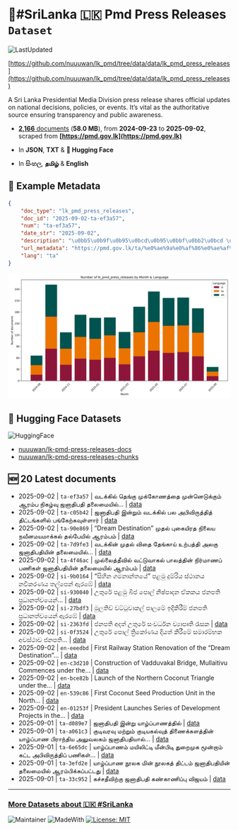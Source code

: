 # 📢#SriLanka 🇱🇰 Pmd Press Releases `Dataset`

![LastUpdated](https://img.shields.io/badge/last_updated-2025--09--22_12:27:23-green)

[https://github.com/nuuuwan/lk_pmd/tree/data/data/lk_pmd_press_releases](https://github.com/nuuuwan/lk_pmd/tree/data/data/lk_pmd_press_releases)

A Sri Lanka Presidential Media Division press release shares official updates on national decisions, policies, or events. It’s vital as the authoritative source ensuring transparency and public awareness.

- [**2,166** documents](https://github.com/nuuuwan/lk_pmd/tree/data/data/lk_pmd_press_releases) (**58.0 MB**), from **2024-09-23** to **2025-09-02**, scraped from **[https://pmd.gov.lk](https://pmd.gov.lk)**

- In **JSON**, **TXT** & **🤗 Hugging Face**

- In **සිංහල**, **தமிழ்** & **English**

## 📝 Example Metadata

```json
{
    "doc_type": "lk_pmd_press_releases",
    "doc_id": "2025-09-02-ta-ef3a57",
    "num": "ta-ef3a57",
    "date_str": "2025-09-02",
    "description": "\u0bb5\u0b9f\u0b95\u0bcd\u0b95\u0bbf\u0bb2\u0bcd \u0ba4\u0bc6\u0b99\u0bcd\u0b95\u0bc1 \u0bae\u0bc1\u0b95\u0bcd\u0b95\u0bcb\u0ba3\u0ba4\u0bcd\u0ba4\u0bc8 \u0bae\u0bc1\u0ba9\u0bcd\u0ba9\u0bc6\u0b9f\u0bc1\u0b95\u0bcd\u0b95\u0bc1\u0bae\u0bcd \u0b86\u0bb0\u0bae\u0bcd\u0baa \u0ba8\u0bbf\u0b95\u0bb4\u0bcd\u0bb5\u0bc1 \u0b9c\u0ba9\u0bbe\u0ba4\u0bbf\u0baa\u0ba4\u0bbf \u0ba4\u0bb2\u0bc8\u0bae\u0bc8\u0baf\u0bbf\u0bb2\u0bcd\u2026",
    "url_metadata": "https://pmd.gov.lk/ta/%e0%ae%9a%e0%af%86%e0%ae%af%e0%af%8d%e0%ae%a4%e0%ae%bf/%e0%ae%b5%e0%ae%9f%e0%ae%95%e0%af%8d%e0%ae%95%e0%ae%bf%e0%ae%b2%e0%af%8d-%e0%ae%a4%e0%af%86%e0%ae%99%e0%af%8d%e0%ae%95%e0%af%81-%e0%ae%ae%e0%af%81%e0%ae%95%e0%af%8d%e0%ae%95%e0%af%8b%e0%ae%a3%e0%ae%a4/",
    "lang": "ta"
}
```

![Chart](https://raw.githubusercontent.com/nuuuwan/lk_pmd/refs/heads/data/data/lk_pmd_press_releases/docs_by_month_and_lang.png)

## 🤗 Hugging Face Datasets

![HuggingFace](https://img.shields.io/badge/-HuggingFace-FDEE21?style=for-the-badge&logo=HuggingFace)

- [nuuuwan/lk-pmd-press-releases-docs](https://huggingface.co/datasets/nuuuwan/lk-pmd-press-releases-docs)
- [nuuuwan/lk-pmd-press-releases-chunks](https://huggingface.co/datasets/nuuuwan/lk-pmd-press-releases-chunks)

## 🆕 20 Latest documents

- 2025-09-02 | `ta-ef3a57` | வடக்கில் தெங்கு முக்கோணத்தை முன்னெடுக்கும் ஆரம்ப நிகழ்வு ஜனாதிபதி தலைமையில்… | [data](https://github.com/nuuuwan/lk_pmd/tree/data/data/lk_pmd_press_releases/2020s/2025/2025-09-02-ta-ef3a57)
- 2025-09-02 | `ta-c05b42` | ஜனாதிபதி இன்றும் வடக்கில் பல அபிவிருத்தித் திட்டங்களில் பங்கேற்கவுள்ளார் | [data](https://github.com/nuuuwan/lk_pmd/tree/data/data/lk_pmd_press_releases/2020s/2025/2025-09-02-ta-c05b42)
- 2025-09-02 | `ta-90e869` | “Dream Destination” முதல் புகையிரத நிலைய நவீனமயமாக்கல் தல்பேயில் ஆரம்பம் | [data](https://github.com/nuuuwan/lk_pmd/tree/data/data/lk_pmd_press_releases/2020s/2025/2025-09-02-ta-90e869)
- 2025-09-02 | `ta-7d9fe3` | வடக்கின் முதல் விதை தேங்காய் உற்பத்தி அலகு ஜனாதிபதியின் தலைமையில்… | [data](https://github.com/nuuuwan/lk_pmd/tree/data/data/lk_pmd_press_releases/2020s/2025/2025-09-02-ta-7d9fe3)
- 2025-09-02 | `ta-4f46ac` | முல்லைத்தீவில் வட்டுவாகல் பாலத்தின் நிர்மாணப் பணிகள் ஜனாதிபதியின் தலைமையில் ஆரம்பம் | [data](https://github.com/nuuuwan/lk_pmd/tree/data/data/lk_pmd_press_releases/2020s/2025/2025-09-02-ta-4f46ac)
- 2025-09-02 | `si-9b0164` | “සිහින ගමනාන්තයේ” පළමු දුම්රිය ස්ථානය නවීකරණය තල්පෙන් ඇරඹේ | [data](https://github.com/nuuuwan/lk_pmd/tree/data/data/lk_pmd_press_releases/2020s/2025/2025-09-02-si-9b0164)
- 2025-09-02 | `si-930040` | උතුරේ පළමු බීජ පොල් නිෂ්පාදන ඒකකය ජනපති ප්‍රධානත්වයෙන්… | [data](https://github.com/nuuuwan/lk_pmd/tree/data/data/lk_pmd_press_releases/2020s/2025/2025-09-02-si-930040)
- 2025-09-02 | `si-27bdf3` | මුලතිව් වට්ටුවාකල් පාලමේ ඉදිකිරීම් ජනපති ප්‍රධානත්වයෙන් ඇරඹේ | [data](https://github.com/nuuuwan/lk_pmd/tree/data/data/lk_pmd_press_releases/2020s/2025/2025-09-02-si-27bdf3)
- 2025-09-02 | `si-2363fd` | ජනපති අදත් උතුරේ සංවර්ධන ව්‍යාපෘති රැසක | [data](https://github.com/nuuuwan/lk_pmd/tree/data/data/lk_pmd_press_releases/2020s/2025/2025-09-02-si-2363fd)
- 2025-09-02 | `si-0f3524` | උතුරේ පොල් ත්‍රිකෝණය දියත් කිරීමේ සමාරම්භක අවස්ථාව ජනපති… | [data](https://github.com/nuuuwan/lk_pmd/tree/data/data/lk_pmd_press_releases/2020s/2025/2025-09-02-si-0f3524)
- 2025-09-02 | `en-eeedbd` | First Railway Station Renovation of the “Dream Destination”… | [data](https://github.com/nuuuwan/lk_pmd/tree/data/data/lk_pmd_press_releases/2020s/2025/2025-09-02-en-eeedbd)
- 2025-09-02 | `en-c3d210` | Construction of Vadduvakal Bridge, Mullaitivu Commences under the… | [data](https://github.com/nuuuwan/lk_pmd/tree/data/data/lk_pmd_press_releases/2020s/2025/2025-09-02-en-c3d210)
- 2025-09-02 | `en-bce82b` | Launch of the Northern Coconut Triangle under the… | [data](https://github.com/nuuuwan/lk_pmd/tree/data/data/lk_pmd_press_releases/2020s/2025/2025-09-02-en-bce82b)
- 2025-09-02 | `en-539c86` | First Coconut Seed Production Unit in the North… | [data](https://github.com/nuuuwan/lk_pmd/tree/data/data/lk_pmd_press_releases/2020s/2025/2025-09-02-en-539c86)
- 2025-09-02 | `en-01253f` | President Launches Series of Development Projects in the… | [data](https://github.com/nuuuwan/lk_pmd/tree/data/data/lk_pmd_press_releases/2020s/2025/2025-09-02-en-01253f)
- 2025-09-01 | `ta-d089e7` | ஜனாதிபதி இன்று யாழ்ப்பாணத்தில் | [data](https://github.com/nuuuwan/lk_pmd/tree/data/data/lk_pmd_press_releases/2020s/2025/2025-09-01-ta-d089e7)
- 2025-09-01 | `ta-a061c3` | குடிவரவு மற்றும் குடியகல்வுத் திணைக்களத்தின் யாழ்ப்பாண பிராந்திய அலுவலகம் ஜனாதிபதியால்… | [data](https://github.com/nuuuwan/lk_pmd/tree/data/data/lk_pmd_press_releases/2020s/2025/2025-09-01-ta-a061c3)
- 2025-09-01 | `ta-6e65dc` | யாழ்ப்பாணம் மயிலிட்டி மீன்பிடி துறைமுக மூன்றாம் கட்ட அபிவிருத்திப் பணிகள்… | [data](https://github.com/nuuuwan/lk_pmd/tree/data/data/lk_pmd_press_releases/2020s/2025/2025-09-01-ta-6e65dc)
- 2025-09-01 | `ta-3efd2e` | யாழ்ப்பாண நூலக மின் நூலகத் திட்டம் ஜனாதிபதியின் தலைமையில் ஆரம்பிக்கப்பட்டது | [data](https://github.com/nuuuwan/lk_pmd/tree/data/data/lk_pmd_press_releases/2020s/2025/2025-09-01-ta-3efd2e)
- 2025-09-01 | `ta-33c952` | கச்சதீவிற்கு ஜனாதிபதி கண்காணிப்பு விஜயம் | [data](https://github.com/nuuuwan/lk_pmd/tree/data/data/lk_pmd_press_releases/2020s/2025/2025-09-01-ta-33c952)

---

### [More Datasets about 🇱🇰 #SriLanka](https://github.com/nuuuwan/lk_datasets)

![Maintainer](https://img.shields.io/badge/maintainer-nuuuwan-red)
![MadeWith](https://img.shields.io/badge/made_with-python-blue)
[![License: MIT](https://img.shields.io/badge/License-MIT-yellow.svg)](https://opensource.org/licenses/MIT)
